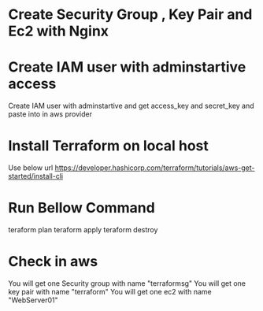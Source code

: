 # Create Security Group , Key Pair and Ec2 with Nginx

# Create IAM user with adminstartive access

Create IAM user with adminstartive and get access_key and secret_key and paste into in aws provider

 # Install Terraform on local host 
  Use below url 
  https://developer.hashicorp.com/terraform/tutorials/aws-get-started/install-cli

 # Run Bellow Command
  teraform plan 
  teraform apply
  teraform destroy

 # Check in aws
  You will get one Security group with name "terraformsg"
  You will get one key pair with name "terraform"
   You will get one ec2 with name "WebServer01"
 



  


  


